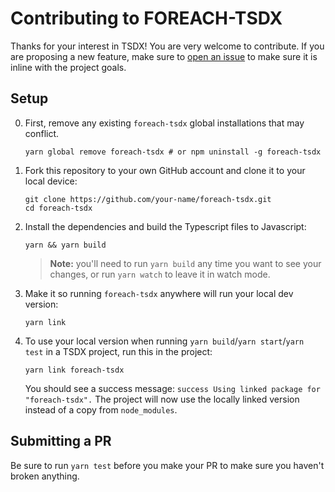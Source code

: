 # Contributing to FOREACH-TSDX

Thanks for your interest in TSDX! You are very welcome to contribute. If you are proposing a new feature, make sure to [open an issue](https://github.com/Jarrku/foreach-tsdx/issues/new/choose) to make sure it is inline with the project goals.

## Setup

0. First, remove any existing `foreach-tsdx` global installations that may conflict.

   ```
   yarn global remove foreach-tsdx # or npm uninstall -g foreach-tsdx
   ```

1. Fork this repository to your own GitHub account and clone it to your local device:

   ```
   git clone https://github.com/your-name/foreach-tsdx.git
   cd foreach-tsdx
   ```

1. Install the dependencies and build the Typescript files to Javascript:

   ```
   yarn && yarn build
   ```

   > **Note:** you'll need to run `yarn build` any time you want to see your changes, or run `yarn watch` to leave it in watch mode.

1. Make it so running `foreach-tsdx` anywhere will run your local dev version:

   ```
   yarn link
   ```

4) To use your local version when running `yarn build`/`yarn start`/`yarn test` in a TSDX project, run this in the project:

   ```
   yarn link foreach-tsdx
   ```

   You should see a success message: `success Using linked package for "foreach-tsdx".` The project will now use the locally linked version instead of a copy from `node_modules`.

## Submitting a PR

Be sure to run `yarn test` before you make your PR to make sure you haven't broken anything.
